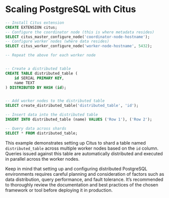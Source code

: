 # Scaling PostgreSQL with Citus

```sql
-- Install Citus extension
CREATE EXTENSION citus;
-- Configure the coordinator node (this is where metadata resides)
SELECT citus_master_configure_node('coordinator-node-hostname');
-- Configure worker nodes (where data resides)
SELECT citus_worker_configure_node('worker-node-hostname', 5432);

-- Repeat the above for each worker node


-- Create a distributed table
CREATE TABLE distributed_table (
    id SERIAL PRIMARY KEY,
    name TEXT
) DISTRIBUTED BY HASH (id);


-- Add worker nodes to the distributed table
SELECT create_distributed_table('distributed_table', 'id');

-- Insert data into the distributed table
INSERT INTO distributed_table (name) VALUES ('Row 1'), ('Row 2');

-- Query data across shards
SELECT * FROM distributed_table;
```

This example demonstrates setting up Citus to shard a table named `distributed_table` across multiple worker nodes based on the `id` column.
Queries issued against this table are automatically distributed and executed in parallel across the worker nodes.

Keep in mind that setting up and configuring distributed PostgreSQL environments requires careful planning and consideration of factors such as data distribution, query performance, and fault tolerance.
It’s recommended to thoroughly review the documentation and best practices of the chosen framework or tool before deploying it in production.
